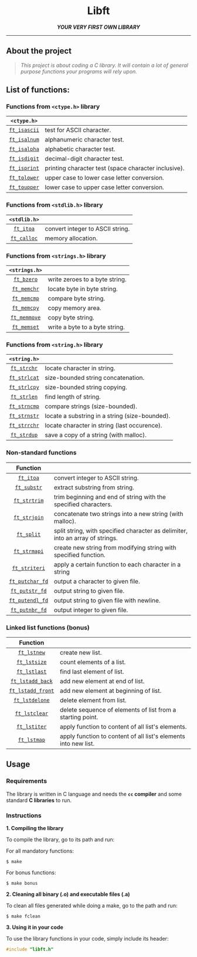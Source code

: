 <h1 align="center">
	Libft
</h1>

<p align="center">
	<b><i>YOUR VERY FIRST OWN LIBRARY</i></b><br>
</p>

---

## About the project

> _This project is about coding a C library._
> _It will contain a lot of general purpose functions your programs will rely upon._

## List of functions:

### Functions from `<ctype.h>` library
|`<ctype.h>`||
| :------------------------: | :------------------------- |
|[`ft_isascii`](ft_isascii.c)|test for ASCII character.   |
|[`ft_isalnum`](ft_isalnum.c)|alphanumeric character test.|
|[`ft_isalpha`](ft_isalpha.c)|alphabetic character test.  |
|[`ft_isdigit`](ft_isdigit.c)|decimal-digit character test.|
|[`ft_isprint`](ft_isprint.c)|printing character test (space character inclusive).|
|[`ft_tolower`](ft_tolower.c)|upper case to lower case letter conversion.|
|[`ft_toupper`](ft_toupper.c)|lower case to upper case letter conversion.|

### Functions from `<stdlib.h>` library

|`<stdlib.h>`||
| :------------------------: | :------------------------- |
|[`ft_itoa`](ft_itoa.c)|convert integer to ASCII string.|
|[`ft_calloc`](ft_calloc.c)|memory allocation.|

### Functions from `<strings.h>` library

|`<strings.h>`||
| :------------------------: | :------------------------- |
|[`ft_bzero`](ft_bzero.c)|write zeroes to a byte string.|
|[`ft_memchr`](ft_memchr.c)|locate byte in byte string.|
|[`ft_memcmp`](ft_memcmp.c)|compare byte string.|
|[`ft_memcpy`](ft_memcpy.c)|copy memory area.|
|[`ft_memmove`](ft_memmove.c)|copy byte string.|
|[`ft_memset`](ft_memset.c)|write a byte to a byte string.|

### Functions from `<string.h>` library

|`<string.h>`||
| :------------------------: | :------------------------- |
|[`ft_strchr`](ft_strchr.c)|locate character in string.|
|[`ft_strlcat`](ft_strlcat.c)|size-bounded string concatenation.|
|[`ft_strlcpy`](ft_strlcpy.c)|size-bounded string copying.|
|[`ft_strlen`](ft_strlen.c)|find length of string.|
|[`ft_strncmp`](ft_strncmp.c)|compare strings (size-bounded).|
|[`ft_strnstr`](ft_strnstr.c)|locate a substring in a string (size-bounded).|
|[`ft_strrchr`](ft_strrchr.c)|locate character in string (last occurence).|
|[`ft_strdup`](ft_strdup.c)|save a copy of a string (with malloc).|

### Non-standard functions

|Function||
| :------------------------: | :------------------------- |
|[`ft_itoa`](ft_itoa.c)|convert integer to ASCII string.|
|[`ft_substr`](ft_substr.c)|extract substring from string.|
|[`ft_strtrim`](ft_strtrim.c)|trim beginning and end of string with the specified characters.|
|[`ft_strjoin`](ft_strjoin.c)|concatenate two strings into a new string (with malloc).|
|[`ft_split`](ft_split.c)|split string, with specified character as delimiter, into an array of strings.|
|[`ft_strmapi`](ft_strmapi.c)|create new string from modifying string with specified function.|
|[`ft_striteri`](ft_striteri.c)|apply a certain function to each character in a string|
|[`ft_putchar_fd`](ft_putchar_fd.c)|output a character to given file.|
|[`ft_putstr_fd`](ft_putstr_fd.c)|output string to given file.|
|[`ft_putendl_fd`](ft_putendl_fd.c)|output string to given file with newline.|
|[`ft_putnbr_fd`](ft_putnbr_fd.c)|output integer to given file.|

### Linked list functions (bonus)

|Function||
| :------------------------: | :------------------------- |
|[`ft_lstnew`](ft_lstnew_bonus.c)|create new list.|
|[`ft_lstsize`](ft_lstsize_bonus.c)|count elements of a list.|
|[`ft_lstlast`](ft_lstlast_bonus.c)|find last element of list.|
|[`ft_lstadd_back`](ft_lstadd_back_bonus.c)|add new element at end of list.|
|[`ft_lstadd_front`](ft_lstadd_front_bonus.c)|add new element at beginning of list.|
|[`ft_lstdelone`](ft_lstdelone_bonus.c)|delete element from list.|
|[`ft_lstclear`](ft_lstclear_bonus.c)|delete sequence of elements of list from a starting point.|
|[`ft_lstiter`](ft_lstiter_bonus.c)|apply function to content of all list's elements.|
|[`ft_lstmap`](ft_lstmap_bonus.c)|apply function to content of all list's elements into new list.|

## Usage

### Requirements

The library is written in C language and needs the **`cc` compiler** and some standard **C libraries** to run.

### Instructions

**1. Compiling the library**

To compile the library, go to its path and run:

For all mandatory functions:

```shell
$ make
```

For bonus functions:

```shell
$ make bonus
```

**2. Cleaning all binary (.o) and executable files (.a)**

To clean all files generated while doing a make, go to the path and run:

```shell
$ make fclean
```

**3. Using it in your code**

To use the library functions in your code, simply include its header:

```C
#include "libft.h"
```
